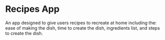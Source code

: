 # Recipes App
An app designed to give users recipes to recreate at home including the: ease of making the dish, time to create the dish, ingredients list, and steps to create the dish.

